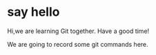 # say hello
Hi,we are learning Git together.
Have a good time!

We are going to record some git commands here.

